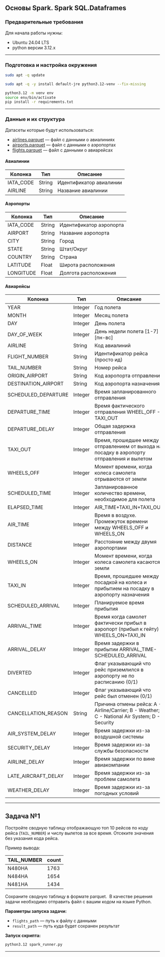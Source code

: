 
## Основы Spark. Spark SQL.Dataframes


### Предварительные требования

Для начала работы нужны:
- Ubuntu 24.04 LTS
- python версии 3.12.x

<hr>

### Подготовка и настройка окружения

```sh
sudo apt -q update

sudo apt -q -y install default-jre python3.12-venv --fix-missing
```


```sh
python3.12 -m venv env
source env/bin/activate
pip install -r requirements.txt
```

<hr>

### Данные и их структура

Датасеты которые будут использоваться:
- [airlines.parquet](https://yadi.sk/d/SZGXSHIk5MyYpQ) — файл с данными о авиалиниях
- [airports.parquet](https://yadi.sk/d/_K_shixZh-2mRQ) — файл с данными о аэропортах  
- [flights.parquet](https://disk.yandex.ru/d/YxILVxCaZA0iXQ) — файл с данными о авиарейсах  

#### Авиалинии

| **Колонка** | **Тип** | **Описание**            |
| ----------- | ------- | ----------------------- |
| IATA_CODE   | String  | Идентификатор авиалинии |
| AIRLINE     | String  | Название авиалинии      |
#### Аэропорты

| **Колонка** | **Тип** | **Описание**            |
| ----------- | ------- | ----------------------- |
| IATA_CODE   | String  | Идентификатор аэропорта |
| AIRPORT     | String  | Название аэропорта      |
| CITY        | String  | Город                   |
| STATE       | String  | Штат/Округ              |
| COUNTRY     | String  | Страна                  |
| LATITUDE    | Float   | Широта расположения     |
| LONGITUDE   | Float   | Долгота расположения    |
#### Авиарейсы

| **Колонка**         | **Тип** | **Описание**                                                                                  |
| ------------------- | ------- | --------------------------------------------------------------------------------------------- |
| YEAR                | Integer | Год полета                                                                                    |
| MONTH               | Integer | Месяц полета                                                                                  |
| DAY                 | Integer | День полета                                                                                   |
| DAY_OF_WEEK         | Integer | День недели полета [1-7] = [пн-вс]                                                            |
| AIRLINE             | String  | Код авиалиний                                                                                 |
| FLIGHT_NUMBER       | String  | Идентификатор рейса (просто ид)                                                               |
| TAIL_NUMBER         | String  | Номер рейса                                                                                   |
| ORIGIN_AIRPORT      | String  | Код аэропорта отправления                                                                     |
| DESTINATION_AIRPORT | String  | Код аэропорта назначения                                                                      |
| SCHEDULED_DEPARTURE | Integer | Время запланированного отправления                                                            |
| DEPARTURE_TIME      | Integer | Время фактического отправления WHEEL_OFF - TAXI_OUT                                           |
| DEPARTURE_DELAY     | Integer | Общая задержка отправления                                                                    |
| TAXI_OUT            | Integer | Время, прошедшее между отправлением от выхода на посадку в аэропорту отправления и вылетом    |
| WHEELS_OFF          | Integer | Момент времени, когда колеса самолета отрываются от земли                                     |
| SCHEDULED_TIME      | Integer | Запланированное количество времени, необходимое для полета                                    |
| ELAPSED_TIME        | Integer | AIR_TIME+TAXI_IN+TAXI_OUT                                                                     |
| AIR_TIME            | Integer | Время в воздухе. Промежуток времени между WHEELS_OFF и WHEELS_ON                              |
| DISTANCE            | Integer | Расстояние между двумя аэропортами                                                            |
| WHEELS_ON           | Integer | Момент времени, когда колеса самолета касаются земли                                          |
| TAXI_IN             | Integer | Время, прошедшее между посадкой на колеса и прибытием на посадку в аэропорту назначения       |
| SCHEDULED_ARRIVAL   | Integer | Планируемое время прибытия                                                                    |
| ARRIVAL_TIME        | Integer | Время когда самолет фактически прибыл в аэропорт (прибыл к гейту) WHEELS_ON+TAXI_IN           |
| ARRIVAL_DELAY       | Integer | Время задержки в прибытии ARRIVAL_TIME-SCHEDULED_ARRIVAL                                      |
| DIVERTED            | Integer | Флаг указывающий что рейс приземлился в аэропорту не по расписанию (0/1)                      |
| CANCELLED           | Integer | Флаг указывающий что рейс был отменен (0/1)                                                   |
| CANCELLATION_REASON | String  | Причина отмены рейса: A - Airline/Carrier; B - Weather; C - National Air System; D - Security |
| AIR_SYSTEM_DELAY    | Integer | Время задержки из-за воздушной системы                                                        |
| SECURITY_DELAY      | Integer | Время задержки из-за службы безопасности                                                      |
| AIRLINE_DELAY       | Integer | Время задержки по вине авиакомпании                                                           |
| LATE_AIRCRAFT_DELAY | Integer | Время задержки из-за проблем самолета                                                         |
| WEATHER_DELAY       | Integer | Время задержки из-за погодных условий                                                         |
<hr>

## Задача №1

Постройте сводную таблицу отображающую топ 10 рейсов по коду рейса (`TAIL_NUMBER`) и числу вылетов за все время. Отсеките значения без указания кода рейса.

Пример вывода:

| **TAIL_NUMBER** | **count** |
| --------------- | --------- |
| N480HA          | 1763      |
| N484HA          | 1654      |
| N481HA          | 1434      |

Сохраните сводную таблицу в формате parquet. 
В качестве решения задачи необходимо отправить файл с вашим кодом на языке Python.

**Параметры запуска задачи:**  
- `flights_path` — путь к файлу с данными  
- `result_path` — путь куда будет сохранен результат

**Запуск скрипта:**
```sh
python3.12 spark_runner.py
```

<hr>

